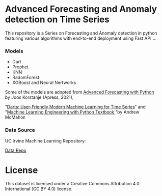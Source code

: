 # Advanced Forecasting and Anomaly detection on Time Series
This repository is a Series on Forecasting and Anomaly detection in python featuring various algorithms with end-to-end deployment using Fast API ...

### Models
- Dart
- Prophet
- KNN
- RadomForest
- XGBoost and Neural Nertworks 


 Some of the models are adopted from  [ Advanced Forecasting with Python ](https://link.springer.com/book/10.1007/978-1-4842-7150-6) by Joos Korstanje (Apress, 2021), 
 
 "[Darts: User-Friendly Modern Machine Learning for Time Series](https://unit8co.github.io/darts/)" and "[Machine Learning Engineering with Python Textbook ](https://github.com/PacktPublishing/Machine-Learning-Engineering-with-Python)"by Andrew McMahon
 



### Data Source
UC Irvine Machine Learning Repository:

[Data Repo](https://archive.ics.uci.edu)

# License
This dataset is licensed under a Creative Commons Attribution 4.0 International (CC BY 4.0) license.
